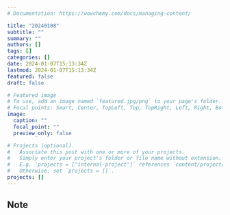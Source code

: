 ```yaml
---
# Documentation: https://wowchemy.com/docs/managing-content/

title: "20240108"
subtitle: ""
summary: ""
authors: []
tags: []
categories: []
date: 2024-01-07T15:13:34Z
lastmod: 2024-01-07T15:13:34Z
featured: false
draft: false

# Featured image
# To use, add an image named `featured.jpg/png` to your page's folder.
# Focal points: Smart, Center, TopLeft, Top, TopRight, Left, Right, BottomLeft, Bottom, BottomRight.
image:
  caption: ""
  focal_point: ""
  preview_only: false

# Projects (optional).
#   Associate this post with one or more of your projects.
#   Simply enter your project's folder or file name without extension.
#   E.g. `projects = ["internal-project"]` references `content/project/deep-learning/index.md`.
#   Otherwise, set `projects = []`.
projects: []
---
```


## Note

